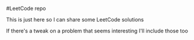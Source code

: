 #LeetCode repo

This is just here so I can share some LeetCode solutions

If there's a tweak on a problem that seems interesting I'll include those too
